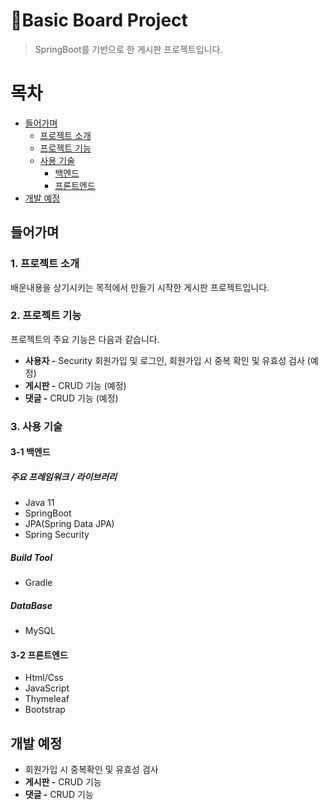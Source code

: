 # Basic Board Project
> SpringBoot를 기반으로 한 게시판 프로젝트입니다.

# 목차
- [들어가며](#들어가며)
  - [프로젝트 소개](#1-프로젝트-소개)    
  - [프로젝트 기능](#2-프로젝트-기능)    
  - [사용 기술](#3-사용-기술)   
     - [백엔드](#3-1-백엔드)
     - [프론트엔드](#3-2-프론트엔드)
- [개발 예정](#개발-예정)


## 들어가며
### 1. 프로젝트 소개

배운내용을 상기시키는 목적에서 만들기 시작한 게시판 프로젝트입니다.

### 2. 프로젝트 기능

프로젝트의 주요 기능은 다음과 같습니다.

- **사용자 -** Security 회원가입 및 로그인, 회원가입 시 중복 확인 및 유효성 검사 (예정)
- **게시판 -** CRUD 기능 (예정)
- **댓글 -** CRUD 기능 (예정)

### 3. 사용 기술

#### 3-1 백엔드

##### 주요 프레임워크 / 라이브러리
  - Java 11
  - SpringBoot
  - JPA(Spring Data JPA)
  - Spring Security

##### Build Tool
  - Gradle

##### DataBase
  - MySQL

#### 3-2 프론트엔드
  - Html/Css
  - JavaScript
  - Thymeleaf
  - Bootstrap 

## 개발 예정
 - 회원가입 시 중복확인 및 유효성 검사
 - **게시판 -** CRUD 기능
 - **댓글 -** CRUD 기능

